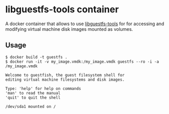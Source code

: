# libguestfs-tools container

A docker container that allows to use [libguestfs-tools](http://libguestfs.org)
for for accessing and modifying virtual machine disk images mounted as volumes.

## Usage

    $ docker build -t guestfs .
    $ docker run -it -v my_image.vmdk:/my_image.vmdk guestfs --ro -i -a /my_image.vmdk

    Welcome to guestfish, the guest filesystem shell for
    editing virtual machine filesystems and disk images.

    Type: 'help' for help on commands
    'man' to read the manual
    'quit' to quit the shell

    /dev/sda1 mounted on /
